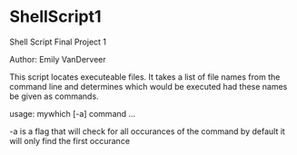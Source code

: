 # ShellScript1
Shell Script Final Project 1

Author: Emily VanDerveer

This script locates executeable files. It takes a list of file names
from the command line and determines which would be executed had these
names be given as commands.

usage: mywhich [-a] command ...

 -a is a flag that will check for all occurances of the command
 by default it will only find the first occurance
